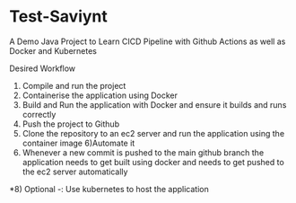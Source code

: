# Test-Saviynt

A Demo Java Project to Learn CICD Pipeline with Github Actions as well as Docker and Kubernetes

Desired Workflow

1) Compile and run the project 
2) Containerise the application using Docker
3) Build and Run the application with Docker and ensure it builds and runs correctly
4) Push the project to Github
5) Clone the repository to an ec2 server and run the application using the container image
6)Automate it
7) Whenever a new commit is pushed to the main github branch the application needs to get built using docker and needs to get pushed to the ec2 server automatically

*8) Optional  -: Use kubernetes to host the application
